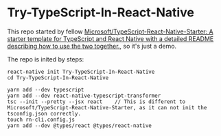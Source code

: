 # Try-TypeScript-In-React-Native

This repo started by fellow [Microsoft/TypeScript-React-Native-Starter: A starter template for TypeScript and React Native with a detailed README describing how to use the two together.](https://github.com/Microsoft/TypeScript-React-Native-Starter), so it's just a demo.

The repo is inited by steps:

```shell
react-native init Try-TypeScript-In-React-Native
cd Try-TypeScript-In-React-Native

yarn add --dev typescript
yarn add --dev react-native-typescript-transformer
tsc --init --pretty --jsx react    // This is different to Microsoft/TypeScript-React-Native-Starter, as it can not init the tsconfig.json correctly.
touch rn-cli.config.js
yarn add --dev @types/react @types/react-native
```
